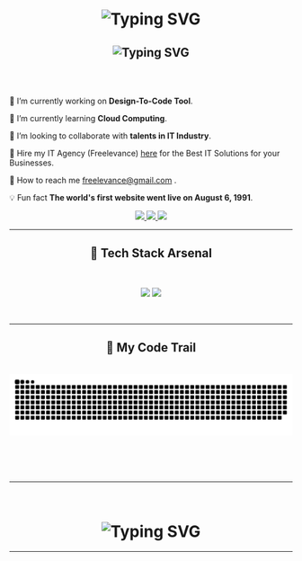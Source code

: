 <h1 align="center">
   <img src="https://readme-typing-svg.herokuapp.com?font=Tiny5&size=40&pause=1000&color=ffffff&background=BC1124&center=true&vCenter=true&random=false&width=450&height=100&lines=Assalamu'+Alaykum+!;Peace+be+Upon+You+!;This+is+Hasnain+Khan+!;Howdy+%3F" alt="Typing SVG" />
</h1>

<h2 align="center"><img src="https://readme-typing-svg.herokuapp.com?font=Monofett&size=44&duration=4000&pause=1000&color=BC1124&center=true&vCenter=true&width=356&height=44&lines=A+Passionate;Creative+Dev;UI%2FUX+Designer;Based+in+PAK.;%F0%9F%87%B5%F0%9F%87%B0" alt="Typing SVG" /></h2>

<br/>
<br/>

<div align="left">
 
🎯 I’m currently working on **Design-To-Code Tool**.
 
🧠 I’m currently learning **Cloud Computing**.
 
👥 I’m looking to collaborate with **talents in IT Industry**.

💬 Hire my IT Agency (Freelevance) [here](https://freelevance.vercel.app) for the Best IT Solutions for your Businesses.

📧 How to reach me freelevance@gmail.com .

💡 Fun fact **The world's first website went live on August 6, 1991**.

 </div>
 
<div align="center"> 
  <a href="mailto:freelevance@gmail.com" target="_blank">
    <img src="https://img.shields.io/badge/Gmail-BC1124?style=for-the-badge&logo=gmail&logoColor=ffffff" />
  </a>
  <a href="https://linkedin.com/in/hasnainkhagan" target="_blank">
    <img src="https://img.shields.io/badge/LinkedIn-BC1124?style=for-the-badge&logo=linkedin&logoColor=ffffff" target="_blank" />
  </a>
  <a href="https://hasnainkhagan.vercel.app" target="_blank">
     <img src="https://img.shields.io/badge/Portfolio-BC1124?style=for-the-badge&logo=todoist&logoColor=ffffff" target="_blank" />
  </a>
</div>

 <hr/>
 
<h2 align="center">🚀 Tech Stack Arsenal</h2>
<br/>
<div align="center">
<p align="center">
  <img src="https://skillicons.dev/icons?i=html,css,tailwind,scss,react,bootstrap,git,bash,md,linux,vscode,github,figma,webflow,wordpress" />
    <img src="https://skillicons.dev/icons?i=cpp,php,python,typescript,javascript,nextjs,mui,nodejs,vuejs,express,nuxtjs,threejs,prisma,jquery,firebase,mongodb,mysql" />
</p>
</div>

<br/>
<hr/>

<div align="center">
  <h2>🐍 My Code Trail</h2>
  <br>
  <img alt="snake eating my contributions" src="https://raw.githubusercontent.com/salesp07/salesp07/output/github-contribution-grid-snake.svg" />
  
  <br/><br/><br/>
</div>

<hr/>

</div>

<br/>
<h1 align="center"><img src="https://readme-typing-svg.herokuapp.com?font=Tiny5&size=40&pause=1000&color=ffffff&background=BC1124&center=true&vCenter=true&random=false&width=300&height=100&lines=Thank+You+._." alt="Typing SVG" /></h1>
<hr/>
